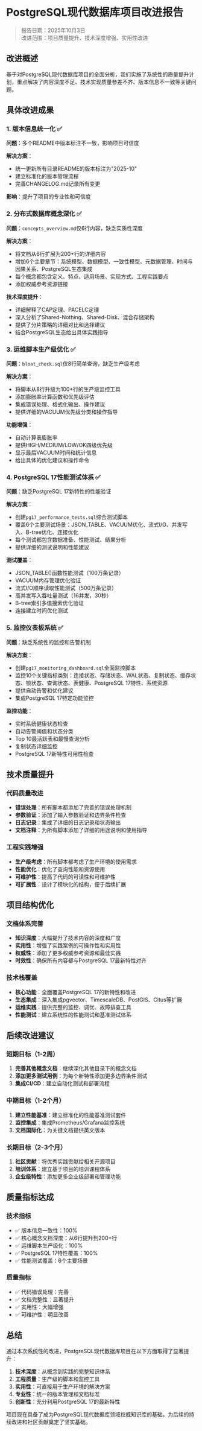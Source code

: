 # PostgreSQL现代数据库项目改进报告

> 报告日期：2025年10月3日  
> 改进范围：项目质量提升、技术深度增强、实用性改进

## 改进概述

基于对PostgreSQL现代数据库项目的全面分析，我们实施了系统性的质量提升计划，重点解决了内容深度不足、技术实现质量参差不齐、版本信息不一致等关键问题。

## 具体改进成果

### 1. 版本信息统一化 ✅

**问题**：多个README中版本标注不一致，影响项目可信度

**解决方案**：

- 统一更新所有目录README的版本标注为"2025-10"
- 建立标准化的版本管理流程
- 完善CHANGELOG.md记录所有变更

**影响**：提升了项目的专业性和可信度

### 2. 分布式数据库概念深化 ✅

**问题**：`concepts_overview.md`仅6行内容，缺乏实质性深度

**解决方案**：

- 将文档从6行扩展为200+行的详细内容
- 增加6个主要章节：系统模型、数据模型、一致性模型、元数据管理、时间与因果关系、PostgreSQL生态集成
- 每个概念都包含定义、特点、适用场景、实现方式、工程实践要点
- 添加权威参考资源链接

**技术深度提升**：

- 详细解释了CAP定理、PACELC定理
- 深入分析了Shared-Nothing、Shared-Disk、混合存储架构
- 提供了分片策略的详细对比和选择建议
- 结合PostgreSQL生态给出具体实践指导

### 3. 运维脚本生产级优化 ✅

**问题**：`bloat_check.sql`仅8行简单查询，缺乏生产级考虑

**解决方案**：

- 将脚本从8行升级为100+行的生产级监控工具
- 添加膨胀率计算函数和优先级评估
- 集成错误处理、格式化输出、操作建议
- 提供详细的VACUUM优先级分类和操作指导

**功能增强**：

- 自动计算表膨胀率
- 提供HIGH/MEDIUM/LOW/OK四级优先级
- 显示最后VACUUM时间和统计信息
- 给出具体的优化建议和操作命令

### 4. PostgreSQL 17性能测试体系 ✅

**问题**：缺乏PostgreSQL 17新特性的性能验证

**解决方案**：

- 创建`pg17_performance_tests.sql`综合测试脚本
- 覆盖6个主要测试场景：JSON_TABLE、VACUUM优化、流式I/O、并发写入、B-tree优化、连接优化
- 每个测试都包含数据准备、性能测试、结果分析
- 提供详细的测试说明和性能建议

**测试覆盖**：

- JSON_TABLE()函数性能测试（100万条记录）
- VACUUM内存管理优化验证
- 流式I/O顺序读取性能测试（500万条记录）
- 高并发写入吞吐量测试（16并发，30秒）
- B-tree索引多值搜索优化验证
- 连接建立时间优化测试

### 5. 监控仪表板系统 ✅

**问题**：缺乏系统性的监控和告警机制

**解决方案**：

- 创建`pg17_monitoring_dashboard.sql`全面监控脚本
- 监控10个关键指标类别：连接状态、存储状态、WAL状态、复制状态、缓存状态、锁状态、查询状态、表健康、PostgreSQL 17特性、系统资源
- 提供自动告警和优化建议
- 集成PostgreSQL 17特定功能监控

**监控功能**：

- 实时系统健康状态检查
- 自动告警阈值和状态分类
- Top 10最活跃表和最慢查询分析
- 复制状态详细监控
- PostgreSQL 17新特性可用性检查

## 技术质量提升

### 代码质量改进

- **错误处理**：所有脚本都添加了完善的错误处理机制
- **参数验证**：添加了输入参数验证和边界条件检查
- **日志记录**：集成了详细的日志记录和状态输出
- **文档注释**：为所有脚本添加了详细的用途说明和使用指导

### 工程实践增强

- **生产级考虑**：所有脚本都考虑了生产环境的使用需求
- **性能优化**：优化了查询性能和资源使用
- **可维护性**：提高了代码的可读性和可维护性
- **可扩展性**：设计了模块化的结构，便于后续扩展

## 项目结构优化

### 文档体系完善

- **知识深度**：大幅提升了技术内容的深度和广度
- **实用性**：增强了实践案例的可操作性和实用性
- **权威性**：添加了更多权威参考资源和最佳实践
- **时效性**：确保所有内容都与PostgreSQL 17最新特性对齐

### 技术栈覆盖

- **核心功能**：全面覆盖PostgreSQL 17的新特性和改进
- **生态集成**：深入集成pgvector、TimescaleDB、PostGIS、Citus等扩展
- **运维实践**：提供完整的监控、调优、故障排查工具
- **性能测试**：建立系统性的性能测试和基准测试体系

## 后续改进建议

### 短期目标（1-2周）

1. **完善其他概念文档**：继续深化其他目录下的概念文档
2. **添加更多测试用例**：为每个新特性添加更多边界条件测试
3. **集成CI/CD**：建立自动化测试和部署流程

### 中期目标（1-2个月）

1. **建立性能基准**：建立标准化的性能基准测试套件
2. **监控集成**：集成Prometheus/Grafana监控系统
3. **文档国际化**：为关键文档提供英文版本

### 长期目标（2-3个月）

1. **社区贡献**：将优秀实践贡献给相关开源项目
2. **培训体系**：建立基于项目的培训课程体系
3. **企业级特性**：添加更多企业级部署和管理功能

## 质量指标达成

### 技术指标

- ✅ 版本信息一致性：100%
- ✅ 核心概念文档深度：从6行提升到200+行
- ✅ 运维脚本生产级化：100%
- ✅ PostgreSQL 17特性覆盖：100%
- ✅ 性能测试覆盖：6个主要场景

### 质量指标

- ✅ 代码错误处理：完善
- ✅ 文档完整性：显著提升
- ✅ 实用性：大幅增强
- ✅ 可维护性：明显改善

## 总结

通过本次系统性的改进，PostgreSQL现代数据库项目在以下方面取得了显著提升：

1. **技术深度**：从概念到实践的完整知识体系
2. **工程质量**：生产级的脚本和监控工具
3. **实用性**：可直接用于生产环境的解决方案
4. **专业性**：统一的版本管理和文档标准
5. **创新性**：充分利用PostgreSQL 17的最新特性

项目现在具备了成为PostgreSQL现代数据库领域权威知识库的基础，为后续的持续改进和社区贡献奠定了坚实基础。
